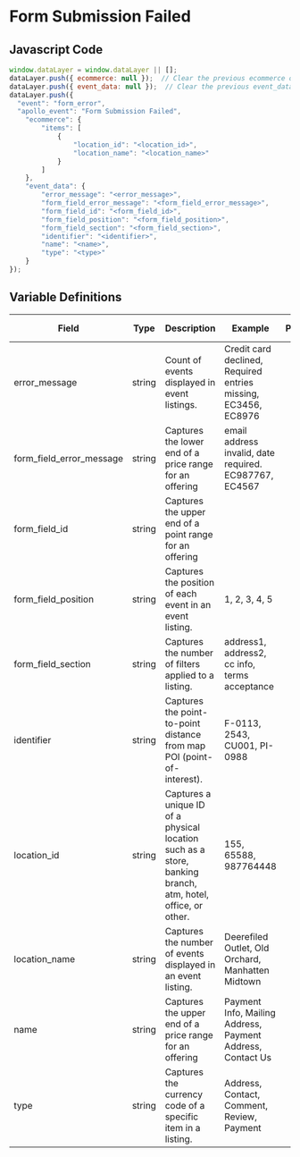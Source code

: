# Form Submission Failed

### 

## Javascript Code
```js
window.dataLayer = window.dataLayer || [];
dataLayer.push({ ecommerce: null });  // Clear the previous ecommerce object.
dataLayer.push({ event_data: null });  // Clear the previous event_data object.
dataLayer.push({
  "event": "form_error",
  "apollo_event": "Form Submission Failed",
    "ecommerce": {
        "items": [
            {
                "location_id": "<location_id>",
                "location_name": "<location_name>"
            }
        ]
    },
    "event_data": {
        "error_message": "<error_message>",
        "form_field_error_message": "<form_field_error_message>",
        "form_field_id": "<form_field_id>",
        "form_field_position": "<form_field_position>",
        "form_field_section": "<form_field_section>",
        "identifier": "<identifier>",
        "name": "<name>",
        "type": "<type>"
    }
});
```

## Variable Definitions

|Field|Type|Description|Example|Pattern|Min Length|Max Length|Minimum|Maximum|Multiple Of|
| --- | --- | --- | --- | --- | --- | --- | --- | --- | --- |
|error_message|string|Count of events displayed in event listings.|Credit card declined, Required entries missing, EC3456, EC8976|||||||
|form_field_error_message|string|Captures the lower end of a price range for an offering|email address invalid, date required. EC987767, EC4567|||||||
|form_field_id|string|Captures the upper end of a point range for an offering||||||||
|form_field_position|string|Captures the position of each event in an event listing.|1, 2, 3, 4, 5||||1|||
|form_field_section|string|Captures the number of filters applied to a listing.|address1, address2, cc info, terms acceptance|||||||
|identifier|string|Captures the point-to-point distance from map POI \(point-of-interest\).|F-0113, 2543, CU001, PI-0988|||||||
|location_id|string|Captures a unique ID of a physical location such as a store, banking branch, atm, hotel, office, or other.|155, 65588, 987764448|||||||
|location_name|string|Captures the number of events displayed in an event listing.|Deerefiled Outlet, Old Orchard, Manhatten Midtown|||||||
|name|string|Captures the upper end of a price range for an offering|Payment Info, Mailing Address, Payment Address, Contact Us|||||||
|type|string|Captures the currency code of a specific item in a listing.|Address, Contact, Comment, Review, Payment|||||||




